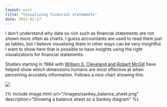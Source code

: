 ```yaml
---
layout: post
title: "Visualizing financial statements"
date: 2021-02-17
---
```


I don't understand why data so rich such as financial statements are not shown more often as charts. I guess accountants are used to read them just as tables, but I believe visualizing them in other ways can be very insightful. I want to show here that is possible to have insights using the right visualizations for financial statements.

Studies starting in 1984 with [William S. Cleveland and Robert McGill](https://www.jstor.org/stable/pdf/2288400.pdf) have helped show which dimensions humans are most effective at when perceiving acurately information. Follows a nice chart showing this:

![](https://knowablemagazine.org/do/10.1146/knowable-110919-1/feature/media/G-01-visual-ranking.svg)


{% include image.html url="/images/sankey_balance_sheet.png" description="Showing a balance sheet as a Sankey diagram" %}
